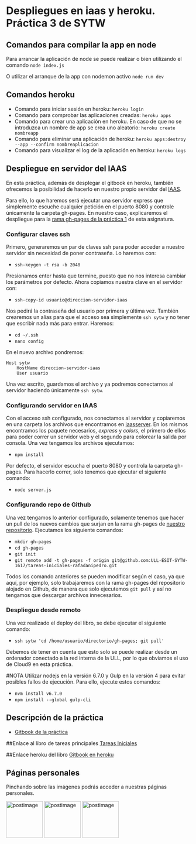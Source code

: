 # Despliegues en iaas y heroku. Práctica 3 de SYTW



## Comandos para compilar la app en node
Para arrancar la aplicación de node se puede realizar o bien utilizando el comando
`node index.js`

O utilizar el arranque de la app con nodemon activo
`node run dev`

## Comandos heroku
- Comando para iniciar sesión en heroku:
`heroku login`
- Comando para comprobar las aplicaciones creadas:
`heroku apps`
- Comando para crear una aplicación en heroku. En caso de que no se introduzca un nombre de app se crea uno aleatorio:
`heroku create nombreapp`
- Comando para eliminar una aplicación de heroku:
`heroku apps:destroy --app --confirm nombreaplicacion`
- Comando para visualizar el log de la aplicación en heroku:
`heroku logs`

## Despliegue en servidor del IAAS
En esta práctica, además de desplegar el gitbook en heroku, también ofrecemos la posibilidad de hacerlo en nuestro propio servidor del [IAAS](http://www.ull.es/stic/category/iaas/).

Para ello, lo que haremos será ejecutar una servidor express que simplemente escuche cualquier petición en el puerto 8080 y controle únicamente la carpeta gh-pages. En nuestro caso, explicaremos el despliegue para la [rama gh-pages de la práctica 1](https://github.com/ULL-ESIT-SYTW-1617/tareas-iniciales-rafadanipedro/tree/gh-pages) de esta asignatura.

### Configurar claves ssh
Primero, generaremos un par de claves ssh para poder acceder a nuestro servidor sin necesidad de poner contraseña. Lo haremos con:
- `ssh-keygen -t rsa -b 2048`

Presionamos enter hasta que termine, puesto que no nos interesa cambiar los parámetros por defecto. Ahora copiamos nuestra clave en el servidor con:
- `ssh-copy-id usuario@direccion-servidor-iaas`

Nos pedirá la contraseña del usuario por primera y última vez. También crearemos un alias para que el acceso sea simplemente `ssh sytw` y no tener que escribir nada más para entrar. Haremos:
- `cd ~/.ssh`
- `nano config`

En el nuevo archivo pondremos:
```
Host sytw
    HostName direccion-servidor-iaas
    User usuario
```

Una vez escrito, guardamos el archivo y ya podremos conectarnos al servidor haciendo únicamente `ssh sytw`.

### Configurando servidor en IAAS
Con el acceso ssh configurado, nos conectamos al servidor y copiaremos en una carpeta los archivos que encontramos en [iaasserver](https://github.com/ULL-ESIT-SYTW-1617/practica-despliegues-en-iaas-y-heroku-rafadanipedro/tree/master/iaasserver). En los mismos encontramos los paquete necesarios, _express_ y _colors_, el primero de ellos para poder correr un servidor web y el segundo para colorear la salida por consola. Una vez tengamos los archivos ejecutamos:
- `npm install`

Por defecto, el servidor escucha el puerto 8080 y controla la carpeta gh-pages. Para hacerlo correr, solo tenemos que ejecutar el siguiente comando:
- `node server.js`

### Configurando repo de Github
Una vez tengamos lo anterior configurado, solamente tenemos que hacer un pull de los nuevos cambios que surjan en la rama gh-pages de [nuestro repositorio](https://github.com/ULL-ESIT-SYTW-1617/tareas-iniciales-rafadanipedro). Ejecutamos los siguiente comandos:
- `mkdir gh-pages`
- `cd gh-pages`
- `git init`
- `git remote add -t gh-pages -f origin git@github.com:ULL-ESIT-SYTW-1617/tareas-iniciales-rafadanipedro.git`

Todos los comando anteriores se pueden modificar según el caso, ya que aquí, por ejemplo, solo trabajaremos con la rama gh-pages del repositorio alojado en Github, de manera que solo ejecutemos `git pull` y así no tengamos que descargar archivos innecesarios.

### Despliegue desde remoto
Una vez realizado el deploy del libro, se debe ejecutar el siguiente comando:
- `ssh sytw 'cd /home/usuario/directorio/gh-pages; git pull'`

Debemos de tener en cuenta que esto solo se puede realizar desde un ordenador conectado a la red interna de la ULL, por lo que obviamos el uso de Cloud9 en esta práctica.

#NOTA
Utilizar nodejs en la versión 6.7.0 y Gulp en la versión 4 para evitar posibles fallos de ejecución. Para ello, ejecute estos comandos:

- `nvm install v6.7.0`
- `npm install --global gulp-cli`

## Descripción de la práctica
 * [Gitbook de la práctica](https://crguezl.github.io/ull-esit-1617/practicas/practicaiaas.html)

##Enlace al libro de tareas principales
[Tareas Iniciales](https://github.com/ULL-ESIT-SYTW-1617/tareas-iniciales-rafadanipedro)

##Enlace heroku del libro
[Gitbook en heroku](https://p3-sytw-rafadanipedro.herokuapp.com/)

## Páginas personales

Pinchando sobre las imágenes podrás acceder a nuestras páginas personales.

<a href='https://rafaherrero.github.io' target='_blank'><img src='https://avatars2.githubusercontent.com/u/11819652?v=3&s=400' border='0' alt='postimage' width='100px'/></a> <a href='https://danielramosacosta.github.io/' target='_blank'><img src='https://avatars2.githubusercontent.com/u/11427028?v=3&s=400' border='0' alt='postimage' width='100px'/></a> <a href='https://alu0100505078.github.io/' target='_blank'><img src='https://avatars3.githubusercontent.com/u/14938442?v=3&s=400' border='0' alt='postimage' width='100px'/></a>
